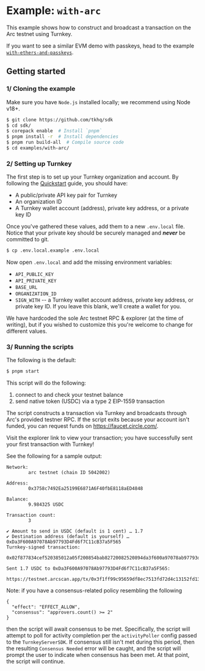 # Example: `with-arc`

This example shows how to construct and broadcast a transaction on the Arc testnet using Turnkey.

If you want to see a similar EVM demo with passkeys, head to the example [`with-ethers-and-passkeys`](../with-ethers-and-passkeys/).

## Getting started

### 1/ Cloning the example

Make sure you have `Node.js` installed locally; we recommend using Node v18+.

```bash
$ git clone https://github.com/tkhq/sdk
$ cd sdk/
$ corepack enable  # Install `pnpm`
$ pnpm install -r  # Install dependencies
$ pnpm run build-all  # Compile source code
$ cd examples/with-arc/
```

### 2/ Setting up Turnkey

The first step is to set up your Turnkey organization and account. By following the [Quickstart](https://docs.turnkey.com/getting-started/quickstart) guide, you should have:

- A public/private API key pair for Turnkey
- An organization ID
- A Turnkey wallet account (address), private key address, or a private key ID

Once you've gathered these values, add them to a new `.env.local` file. Notice that your private key should be securely managed and **_never_** be committed to git.

```bash
$ cp .env.local.example .env.local
```

Now open `.env.local` and add the missing environment variables:

- `API_PUBLIC_KEY`
- `API_PRIVATE_KEY`
- `BASE_URL`
- `ORGANIZATION_ID`
- `SIGN_WITH` -- a Turnkey wallet account address, private key address, or private key ID. If you leave this blank, we'll create a wallet for you.

We have hardcoded the sole Arc testnet RPC & explorer (at the time of writing), but if you wished to customize this you're welcome to change for
different values.

### 3/ Running the scripts

The following is the default:

```bash
$ pnpm start
```

This script will do the following:

1. connect to and check your testnet balance
2. send native token (USDC) via a type 2 EIP-1559 transaction

The script constructs a transaction via Turnkey and broadcasts through Arc's provided testner RPC.
If the script exits because your account isn't funded, you can request funds on https://faucet.circle.com/.

Visit the explorer link to view your transaction; you have successfully sent your first transaction with Turnkey!

See the following for a sample output:

```
Network:
        arc testnet (chain ID 5042002)

Address:
        0x3758c7492Ea25199E6871A6F40fbE8118aED4848

Balance:
        9.984325 USDC

Transaction count:
        3

✔ Amount to send in USDC (default is 1 cent) … 1.7
✔ Destination address (default is yourself) … 0xDa3F600A97078Ab97793D4Fd6f7C11cB37a5F565
Turnkey-signed transaction:
        0x02f877834cef520385012a05f200854bab82720082520894da3f600a97078ab97793d4fd6f7c11cb37a5f5658817979cfe362a000080c001a0894f9d9fed3c50a71636a0d78b5b4e3481356417a5c22720efa979065101601aa01a81d065684fa950b49c162bc950813ab0574392259ad05d82c6ae5efaab66f7

Sent 1.7 USDC to 0xDa3F600A97078Ab97793D4Fd6f7C11cB37a5F565:
        https://testnet.arcscan.app/tx/0x3f1ff99c95659df8ec7513fd72d4c13152fd1322a3ddaf3bcb62ecb709501e71
```

Note: if you have a consensus-related policy resembling the following

```
{
  "effect": "EFFECT_ALLOW",
  "consensus": "approvers.count() >= 2"
}
```

then the script will await consensus to be met. Specifically, the script will attempt to poll for activity completion per the `activityPoller` config passed to the `TurnkeyServerSDK`. If consensus still isn't met during this period, then the resulting `Consensus Needed` error will be caught, and the script will prompt the user to indicate when consensus has been met. At that point, the script will continue.
